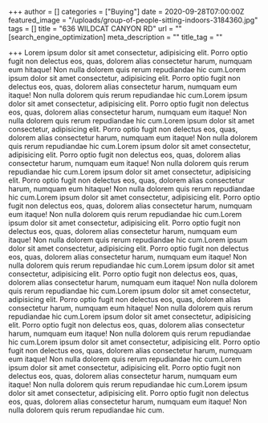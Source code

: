 +++
author = []
categories = ["Buying"]
date = 2020-09-28T07:00:00Z
featured_image = "/uploads/group-of-people-sitting-indoors-3184360.jpg"
tags = []
title = "636 WILDCAT CANYON RD"
url = ""
[search_engine_optimization]
meta_description = ""
title_tag = ""

+++
Lorem ipsum dolor sit amet consectetur, adipisicing elit. Porro optio fugit non delectus eos, quas, dolorem alias consectetur harum, numquam eum hitaque! Non nulla dolorem quis rerum repudiandae hic cum.Lorem ipsum dolor sit amet consectetur, adipisicing elit. Porro optio fugit non delectus eos, quas, dolorem alias consectetur harum, numquam eum itaque! Non nulla dolorem quis rerum repudiandae hic cum.Lorem ipsum dolor sit amet consectetur, adipisicing elit. Porro optio fugit non delectus eos, quas, dolorem alias consectetur harum, numquam eum itaque! Non nulla dolorem quis rerum repudiandae hic cum.Lorem ipsum dolor sit amet consectetur, adipisicing elit. Porro optio fugit non delectus eos, quas, dolorem alias consectetur harum, numquam eum itaque! Non nulla dolorem quis rerum repudiandae hic cum.Lorem ipsum dolor sit amet consectetur, adipisicing elit. Porro optio fugit non delectus eos, quas, dolorem alias consectetur harum, numquam eum itaque! Non nulla dolorem quis rerum repudiandae hic cum.Lorem ipsum dolor sit amet consectetur, adipisicing elit. Porro optio fugit non delectus eos, quas, dolorem alias consectetur harum, numquam eum hitaque! Non nulla dolorem quis rerum repudiandae hic cum.Lorem ipsum dolor sit amet consectetur, adipisicing elit. Porro optio fugit non delectus eos, quas, dolorem alias consectetur harum, numquam eum itaque! Non nulla dolorem quis rerum repudiandae hic cum.Lorem ipsum dolor sit amet consectetur, adipisicing elit. Porro optio fugit non delectus eos, quas, dolorem alias consectetur harum, numquam eum itaque! Non nulla dolorem quis rerum repudiandae hic cum.Lorem ipsum dolor sit amet consectetur, adipisicing elit. Porro optio fugit non delectus eos, quas, dolorem alias consectetur harum, numquam eum itaque! Non nulla dolorem quis rerum repudiandae hic cum.Lorem ipsum dolor sit amet consectetur, adipisicing elit. Porro optio fugit non delectus eos, quas, dolorem alias consectetur harum, numquam eum itaque! Non nulla dolorem quis rerum repudiandae hic cum.Lorem ipsum dolor sit amet consectetur, adipisicing elit. Porro optio fugit non delectus eos, quas, dolorem alias consectetur harum, numquam eum hitaque! Non nulla dolorem quis rerum repudiandae hic cum.Lorem ipsum dolor sit amet consectetur, adipisicing elit. Porro optio fugit non delectus eos, quas, dolorem alias consectetur harum, numquam eum itaque! Non nulla dolorem quis rerum repudiandae hic cum.Lorem ipsum dolor sit amet consectetur, adipisicing elit. Porro optio fugit non delectus eos, quas, dolorem alias consectetur harum, numquam eum itaque! Non nulla dolorem quis rerum repudiandae hic cum.Lorem ipsum dolor sit amet consectetur, adipisicing elit. Porro optio fugit non delectus eos, quas, dolorem alias consectetur harum, numquam eum itaque! Non nulla dolorem quis rerum repudiandae hic cum.Lorem ipsum dolor sit amet consectetur, adipisicing elit. Porro optio fugit non delectus eos, quas, dolorem alias consectetur harum, numquam eum itaque! Non nulla dolorem quis rerum repudiandae hic cum.